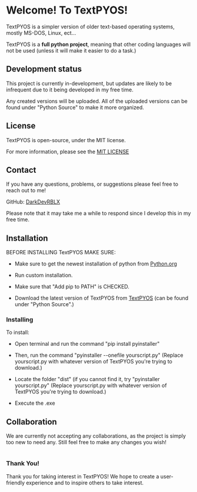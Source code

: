 # Welcome! To TextPYOS!

TextPYOS is a simpler version of older text-based operating systems, mostly MS-DOS, Linux, ect...

TextPYOS is a **full python project**, meaning that other coding languages will not be used (unless it will make it easier to do a task.)

## Development status

This project is currently in-development, but updates are likely to be infrequent due to it being developed in my free time.

Any created versions will be uploaded. All of the uploaded versions can be found under "Python Source" to make it more organized.

## License

TextPYOS is open-source, under the MIT license.

For more information, please see the [MIT LICENSE](LICENSE)

## Contact

If you have any questions, problems, or suggestions please feel free to reach out to me!

GitHub: [DarkDevRBLX](https://github.com/DarkDevRBLX)

Please note that it may take me a while to respond since I develop this in my free time.

## Installation

BEFORE INSTALLING TextPYOS MAKE SURE:

- Make sure to get the newest installation of python from [Python.org](https://www.python.org/downloads/)

- Run custom installation.

- Make sure that "Add pip to PATH" is CHECKED.

- Download the latest version of TextPYOS from [TextPYOS](https://github.com/DarkDevRBLX/TextPYOS-Darkdev) (can be found under "Python Source".)
### Installing

To install:
- Open terminal and run the command "pip install pyinstaller"

- Then, run the command "pyinstaller --onefile yourscript.py" (Replace yourscript.py with whatever version of TextPYOS you're trying to download.)

- Locate the folder "dist" (if you cannot find it, try "pyinstaller yourscript.py" (Replace yourscript.py with whatever version of TextPYOS you're trying to download.)

- Execute the .exe

## Collaboration

We are currently not accepting any collaborations, as the project is simply too new to need any. Still feel free to make any changes you wish!

#

### Thank You!

Thank you for taking interest in TextPYOS! We hope to create a user-friendly experience and to inspire others to take interest.
